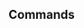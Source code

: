 <!-- Space: KrewPluginTemplate -->
<!-- Parent: Project -->
<!-- Title: Commands -->

<!-- Label: KrewPluginTemplate -->
<!-- Label: Project -->
<!-- Label: Commands -->
<!-- Include: docs/disclaimer.md -->
<!-- Include: ac:toc -->

## Commands
